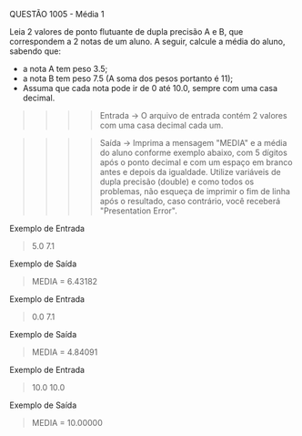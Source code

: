 QUESTÃO 1005 - Média 1

Leia 2 valores de ponto flutuante de dupla precisão A e B, 
que correspondem a 2 notas de um aluno. 
A seguir, calcule a média do aluno, sabendo que: 
- a nota A tem peso 3.5;
- a nota B tem peso 7.5 (A soma dos pesos portanto é 11); 
- Assuma que cada nota pode ir de 0 até 10.0, sempre com uma casa decimal.

>>>>    Entrada ->
O arquivo de entrada contém 2 valores com uma casa decimal cada um.

>>>>    Saída ->
Imprima a mensagem "MEDIA" e a média do aluno conforme exemplo abaixo, 
com 5 dígitos após o ponto decimal e com um espaço em branco antes e 
depois da igualdade. Utilize variáveis de dupla precisão (double) e 
como todos os problemas, não esqueça de imprimir o fim de linha após 
o resultado, caso contrário, você receberá "Presentation Error".

Exemplo de Entrada
> 5.0
> 7.1

Exemplo de Saída
> MEDIA = 6.43182

Exemplo de Entrada
> 0.0
> 7.1

Exemplo de Saída
> MEDIA = 4.84091

Exemplo de Entrada
> 10.0
> 10.0

Exemplo de Saída
> MEDIA = 10.00000
